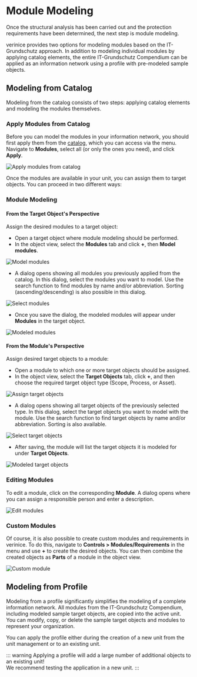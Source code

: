 <!-- © 2024 The Project Contributors - see AUTHORS.txt -->
# Module Modeling

Once the structural analysis has been carried out and the protection requirements have been determined, the next step is module modeling.

verinice provides two options for modeling modules based on the IT-Grundschutz approach. In addition to modeling individual modules by applying catalog elements, the entire IT-Grundschutz Compendium can be applied as an information network using a profile with pre-modeled sample objects.

## Modeling from Catalog

Modeling from the catalog consists of two steps: applying catalog elements and modeling the modules themselves.

### Apply Modules from Catalog

Before you can model the modules in your information network, you should first apply them from the [catalog](/manual/catalogs.md), which you can access via the menu.  
Navigate to **Modules**, select all (or only the ones you need), and click **Apply**.

![Apply modules from catalog]( /assets/en/domain-it-gs/verinice-32-apply-modules.de.png)

Once the modules are available in your unit, you can assign them to target objects. You can proceed in two different ways:

### Module Modeling

#### From the Target Object's Perspective

Assign the desired modules to a target object:

- Open a target object where module modeling should be performed.
- In the object view, select the **Modules** tab and click **+**, then **Model modules**.

![Model modules]( /assets/en/domain-it-gs/verinice-32-modell-modules-1.de.png)

- A dialog opens showing all modules you previously applied from the catalog. In this dialog, select the modules you want to model. Use the search function to find modules by name and/or abbreviation. Sorting (ascending/descending) is also possible in this dialog.

![Select modules]( /assets/en/domain-it-gs/verinice-32-select-modules.de.png)

- Once you save the dialog, the modeled modules will appear under **Modules** in the target object.

![Modeled modules]( /assets/en/domain-it-gs/verinice-32-modelled-modules.de.png)

#### From the Module's Perspective

Assign desired target objects to a module:

- Open a module to which one or more target objects should be assigned.
- In the object view, select the **Target Objects** tab, click **+**, and then choose the required target object type (Scope, Process, or Asset).

![Assign target objects]( /assets/en/domain-it-gs/verinice-37-assign-target-object.de.png)

- A dialog opens showing all target objects of the previously selected type. In this dialog, select the target objects you want to model with the module. Use the search function to find target objects by name and/or abbreviation. Sorting is also available.

![Select target objects]( /assets/en/domain-it-gs/verinice-37-select-target-objects.de.png)

- After saving, the module will list the target objects it is modeled for under **Target Objects**.

![Modeled target objects]( /assets/en/domain-it-gs/verinice-37-modelled-target-objects.de.png)

### Editing Modules

To edit a module, click on the corresponding **Module**. A dialog opens where you can assign a responsible person and enter a description.

![Edit modules]( /assets/en/domain-it-gs/verinice-32-edit-modules.de.png)

### Custom Modules

Of course, it is also possible to create custom modules and requirements in verinice. To do this, navigate to **Controls > Modules/Requirements** in the menu and use **+** to create the desired objects. You can then combine the created objects as **Parts** of a module in the object view.

![Custom module]( /assets/en/domain-it-gs/verinice-32-user-defined-module.de.png)

## Modeling from Profile

Modeling from a profile significantly simplifies the modeling of a complete information network. All modules from the IT-Grundschutz Compendium, including modeled sample target objects, are copied into the active unit. You can modify, copy, or delete the sample target objects and modules to represent your organization.

You can apply the profile either during the creation of a new unit from the unit management or to an existing unit.

::: warning
Applying a profile will add a large number of additional objects to an existing unit!  
We recommend testing the application in a new unit.
:::
